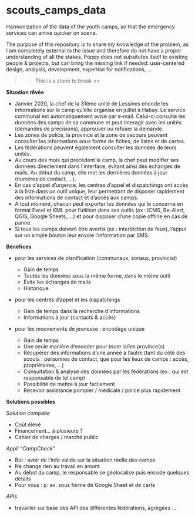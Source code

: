 # scouts_camps_data
Harmonization of the data of the youth camps, so that the emergency services can arrive quicker on scene.

The purpose of this repository is to share my knowledge of the problem, as I am completely external to the issue and therefore do not have a proper understanding of all the stakes. Poppy does not subsitutes itself to existing people & projects, but can bring the missing link if needed: user-centered design, analysis, development, expertise for notifications, ... 

>> This is a stone to break <<

**Situation rêvée**

- Janvier 2020, la chef de la 31ème unité de Lessines encode les informations sur le camp qu’elle organise en juillet à Habay. Le service communal est automatiquement avisé par e-mail. Celui-ci consulte les données des camps de sa commune et peut interagir avec les unités (demandes de précisions), approuver ou refuser la demande.
- Les zones de police, la province et la zone de secours peuvent consulter les informations  sous forme de fiches, de listes et de cartes. 
- Les fédérations peuvent également consulter les données de leurs unités.
- Au cours des mois qui précèdent le camp, la chef peut modifier ses données directement dans l’interface, évitant ainsi des échanges de mails. Au début du camp, elle met les dernières données à jour (numéros de contact, …).
- En cas d’appel d’urgence, les centres d’appel et dispatchings ont accès à la liste dans un outil unique, leur permettant de disposer rapidement des informations de contact et d’accès aux camps.
- A tout moment, chacun peut exporter les données qui le concerne  en format Excel et KML pour l’utiliser dans ses outils (ex : ICMS, Be-Alert, QGIS, Google Sheets, …) et pour disposer d’une copie offline en cas de panne.
- Si tous les camps doivent être avertis (ex : interdiction de feux), l’appui sur un simple bouton leur envoie l’information par SMS.

**Bénéfices**
- pour les services de planification (communaux, zonaux, provincial)
  - Gain de temps
  - Toutes les données sous la même forme, dans le même outil
  - Évite les échanges de mails
  - Historique

- pour les centres d’appel et les dispatchings 
  - Gain de temps dans la recherche d’informations
  - Informations à jour (contacts & accès)

 - pour les mouvements de jeunesse : encodage unique
   - Gain de temps
   - Une seule manière d’encoder pour toute la/les province(s)
   - Récupérer des informations d’une année à l’autre (tant du côté des scouts : personnes de contact, que pour les lieux de camps : accès, propriétaires, …)
   - Consultation & analyse des données par les fédérations (ex : qui est responsable de tel camp)
   - Possibilité de mettre à jour facilement
   - Recevoir assistance pompier / médicale / police plus rapidement

**Solutions possibles**

*Solution complète*
 - Coût élevé
 - Financement… à plusieurs ?
 - Cahier de charges / marché public
  
*Appli “CampCheck”*
 - But : avoir de l’info valide sur la situation réelle des camps
 - Ne change rien au travail en amont
 - Au début du camp, le responsable se géolocalise puis encode quelques détails
 - Pour vous : p. ex. sous forme de Google Sheet et de carte

*APIs*
 - travailler sur base des API des différentes fédérations, agrégées
...
